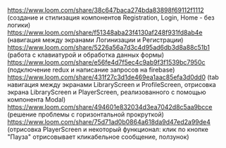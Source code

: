 https://www.loom.com/share/38c647baca274bda83898f69112f1112 (создание и стилизация компонентов Registration, Login, Home - без логики) <br />
https://www.loom.com/share/f51348aba23f4130af248f931fd8ab4e (навигация между экранами Логинизации и Регистрации) <br />
https://www.loom.com/share/5226a56a7d3c4d95ad6db3d8a88c51b1 (работа с клавиатурой и обработка данных формы) <br />
https://www.loom.com/share/e56fe4d7f5ec4c9ab9f3f1539bc7950c (подключение redux и написание запросов на firebase) <br />
https://www.loom.com/share/431f27c3d1de469ea1aac85efa3d0dd0 (tab навигация между экранами LibraryScreen и ProfileScreen, отрисовка экрана LibraryScreen и PlayerScreen, реализованного с помощью компонента Modal) <br />
https://www.loom.com/share/494601e832034d3ea7042d8c5aa9bcce (решение проблемы с горизонтальной прокруткой) <br />
https://www.loom.com/share/75d71ad0b0864a618da9d47ed2a99de4 (отрисовка PlayerScreen и некоторый функционал: клик по кнопке "Пауза" отрисовывает кликабельное сообщение, ползунок) <br />
